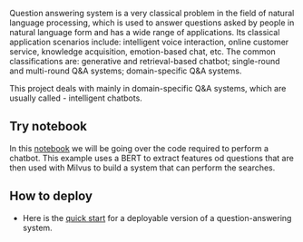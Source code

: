 Question answering system is a very classical problem in the field of natural language processing, which is used to answer questions asked by people in natural language form and has a wide range of applications. Its classical application scenarios include: intelligent voice interaction, online customer service, knowledge acquisition, emotion-based chat, etc. The common classifications are: generative and retrieval-based chatbot; single-round and multi-round Q&A systems; domain-specific Q&A systems. 

This project deals with mainly in domain-specific Q&A systems, which are usually called - intelligent chatbots.

## Try notebook

In this [notebook](TUTORIAL.ipynb) we will be going over the code required to perform a chatbot. This example uses a BERT to extract features od questions that are then used with Milvus to build a system that can perform the searches. 

## How to deploy

- Here is the [quick start](QUICK_START.md) for a deployable version of a question-answering system.

